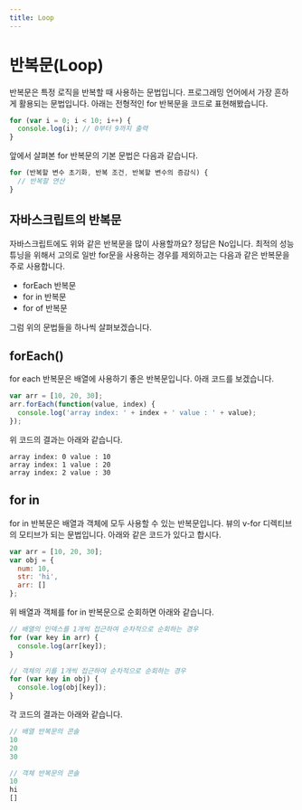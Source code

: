 ```yaml
---
title: Loop
---
```


# 반복문(Loop)

반복문은 특정 로직을 반복할 때 사용하는 문법입니다. 프로그래밍 언어에서 가장 흔하게 활용되는 문법입니다. 아래는 전형적인 for 반복문을 코드로 표현해봤습니다.

```js
for (var i = 0; i < 10; i++) {
  console.log(i); // 0부터 9까지 출력
}
```

앞에서 살펴본 for 반복문의 기본 문법은 다음과 같습니다.

```js
for (반복할 변수 초기화, 반복 조건, 반복할 변수의 증감식) {
  // 반복할 연산
}
```

## 자바스크립트의 반복문

자바스크립트에도 위와 같은 반복문을 많이 사용할까요? 정답은 No입니다. 최적의 성능 튜닝을 위해서 고의로 일반 for문을 사용하는 경우를 제외하고는 다음과 같은 반복문을 주로 사용합니다.

- forEach 반복문
- for in 반복문
- for of 반복문

그럼 위의 문법들을 하나씩 살펴보겠습니다.

## forEach()

for each 반복문은 배열에 사용하기 좋은 반복문입니다. 아래 코드를 보겠습니다.

```js
var arr = [10, 20, 30];
arr.forEach(function(value, index) {
  console.log('array index: ' + index + ' value : ' + value); 
});
```

위 코드의 결과는 아래와 같습니다.

```
array index: 0 value : 10
array index: 1 value : 20
array index: 2 value : 30
```

## for in

for in 반복문은 배열과 객체에 모두 사용할 수 있는 반복문입니다. 뷰의 v-for 디렉티브의 모티브가 되는 문법입니다. 아래와 같은 코드가 있다고 합시다.

```js
var arr = [10, 20, 30];
var obj = {
  num: 10,
  str: 'hi',
  arr: []
};
```

위 배열과 객체를 for in 반복문으로 순회하면 아래와 같습니다.

```js
// 배열의 인덱스를 1개씩 접근하여 순차적으로 순회하는 경우
for (var key in arr) {
  console.log(arr[key]);
}

// 객체의 키를 1개씩 접근하여 순차적으로 순회하는 경우
for (var key in obj) {
  console.log(obj[key]);
}
```

각 코드의 결과는 아래와 같습니다.

```js
// 배열 반복문의 콘솔
10
20
30

// 객체 반복문의 콘솔
10
hi
[]
```